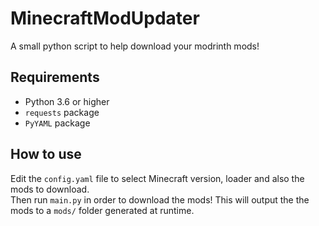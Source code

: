 # MinecraftModUpdater

A small python script to help download your modrinth mods!

## Requirements

- Python 3.6 or higher
- `requests` package
- `PyYAML` package

## How to use

Edit the `config.yaml` file to select Minecraft version, loader and also the mods to download.  
Then run `main.py` in order to download the mods! This will output the the mods to a `mods/` folder generated at runtime.
